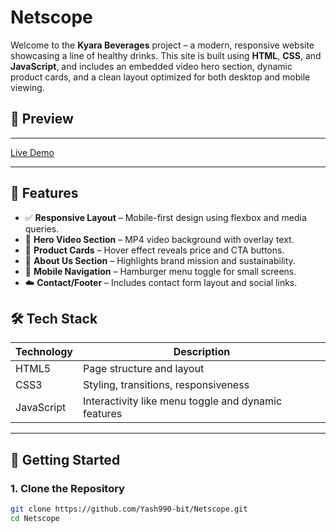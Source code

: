 # Netscope

Welcome to the **Kyara Beverages** project – a modern, responsive website showcasing a line of healthy drinks. This site is built using **HTML**, **CSS**, and **JavaScript**, and includes an embedded video hero section, dynamic product cards, and a clean layout optimized for both desktop and mobile viewing.

## 📸 Preview
---

[Live Demo](https://tranquil-taiyaki-52ba15.netlify.app/)

---

## 📁 Features

- ✅ **Responsive Layout** – Mobile-first design using flexbox and media queries.
- 🎥 **Hero Video Section** – MP4 video background with overlay text.
- 🧃 **Product Cards** – Hover effect reveals price and CTA buttons.
- 📖 **About Us Section** – Highlights brand mission and sustainability.
- 📱 **Mobile Navigation** – Hamburger menu toggle for small screens.
- ☁️ **Contact/Footer** – Includes contact form layout and social links.


## 🛠️ Tech Stack

| Technology | Description |
|------------|-------------|
| HTML5      | Page structure and layout |
| CSS3       | Styling, transitions, responsiveness |
| JavaScript | Interactivity like menu toggle and dynamic features |

---

## 🚀 Getting Started

### 1. Clone the Repository

```bash
git clone https://github.com/Yash990-bit/Netscope.git
cd Netscope
